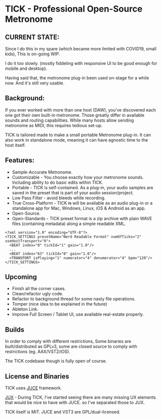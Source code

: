 TICK - Professional Open-Source Metronome
=========================================

CURRENT STATE:
--------------
Since I do this in my spare (which became more limited with COVID19, small kids), This is on-going WIP.

I do it too slowly. (mostly fiddeling with responsive UI to be good enough for mobile and desktop).

Having said that, the metronome plug-in been used on-stage for a while now.
And it's still very usable.


Background:
-----------
If you ever worked with more than one host (DAW), you've discovered each one got their own built-in metronome.
Those greatly differ in available sounds and routing capabilities.
While many hosts allow sending metronome as MIDI, this requires tedious set-up.

TICK is tailored made to make a small portable Metronome plug-in.
It can also work in standalone mode, meaning it can have agnostic time to the host itself.


Features:
---------
- Sample-Accurate Metronome.
- Customizable - You choose exactly how your metronome sounds. Including ability to do basic edits within TICK.
- Portable - TICK is self-contained. As a plug-in, your audio samples are saved in the preset that is part of your audio session/project.
- Low Pass Filter - avoid bleeds while recording.
- True Cross-Platform - TICK ~~is~~ will be available as an audio plug-in or a standalone app for Mac, Windows, Linux, iOS & Android as an app.
- Open-Source.
- Open-Standards - TICK preset format is a zip archive with plain WAVE files (containing metadata) along a simple readable XML.

```
<?xml version="1.0" encoding="UTF-8"?>
<TICK_SETTINGS presetName="Nerd Readable Format" numOfTicks="2" useHostTransport="0">
  <BEAT index="0" tickId="1" gain="1.0"/>
  ...
  <BEAT index="63" tickId="0" gain="1.0"/>
  <TRANSPORT isPlaying="1" numerator="4" denumerator="4" bpm="120"/>
</TICK_SETTINGS>
```


Upcoming
--------
- Finish all the corner cases.
- Clean/refactor ugly code.
- Refactor to background thread for some nasty file operations.
- Tomper (nice idea to be explained in the future)
- Ableton Link.
- Improve Full Screen / Tablet UI, use available real-estate properly.

Builds
------
In order to comply with different restrictions,
Some binaries are built/distributed as GPLv3, some are closed source to comply with restrictions (eg. AAX/VST2/iOS).

The TICK codebase though is fully open of course.

License and Binaries
--------------------
TICK uses [JUCE](https://www.juce.com) framework.

[JUX](https://github.com/talaviram/jux) -
During TICK, I've started seeing there are many missing UX elements that would be nice to have with JUCE. so I've separated those to JUX.

TICK itself is MIT.
JUCE and VST3 are GPL/dual-licensed.

